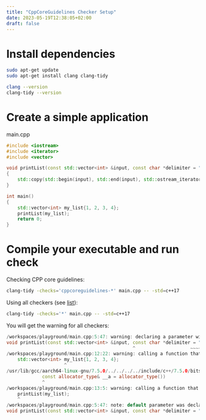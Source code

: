 ```yaml
---
title: "CppCoreGuidelines Checker Setup"
date: 2023-05-19T12:38:05+02:00
draft: false
---
```


# Install dependencies

```bash
sudo apt-get update
sudo apt-get install clang clang-tidy

clang --version
clang-tidy --version
```

# Create a simple application

main.cpp
```c++
#include <iostream>
#include <iterator>
#include <vector>

void printList(const std::vector<int> &input, const char *delimiter = " ")
{
    std::copy(std::begin(input), std::end(input), std::ostream_iterator<int>{std::cout, delimiter});
}

int main()
{
    std::vector<int> my_list{1, 2, 3, 4};
    printList(my_list);
    return 0;
}

```


# Compile your executable and run check

Checking CPP core guidelines:
```bash
clang-tidy -checks='cppcoreguidelines-*' main.cpp -- -std=c++17
```

Using all checkers (see [list](https://clang.llvm.org/extra/clang-tidy/checks/list.html)):

```bash
clang-tidy -checks='*' main.cpp -- -std=c++17
```

You will get the warning for all checkers:

```c++
/workspaces/playground/main.cpp:5:47: warning: declaring a parameter with a default argument is disallowed [fuchsia-default-arguments]
void printList(const std::vector<int> &input, const char *delimiter = " ")
                                              ^                    ~~~~~~~
/workspaces/playground/main.cpp:12:22: warning: calling a function that uses a default argument is disallowed [fuchsia-default-arguments]
    std::vector<int> my_list{1, 2, 3, 4};
                     ^
/usr/lib/gcc/aarch64-linux-gnu/7.5.0/../../../../include/c++/7.5.0/bits/stl_vector.h:384:7: note: default parameter was declared here
             const allocator_type& __a = allocator_type())
             ^
/workspaces/playground/main.cpp:13:5: warning: calling a function that uses a default argument is disallowed [fuchsia-default-arguments]
    printList(my_list);
    ^
/workspaces/playground/main.cpp:5:47: note: default parameter was declared here
void printList(const std::vector<int> &input, const char *delimiter = " ")
```